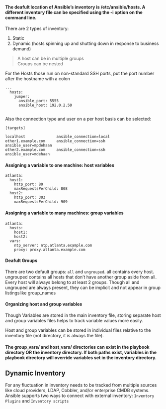 #### The deafult location of Ansible’s inventory is /etc/ansible/hosts. A different inventory file can be specified using the -i <path> option on the command line. <br/>
There are 2 types of inventory: <br/>
1. Static
2. Dynamic (hosts spinning up and shutting down in response to business demand)<br/>

> A host can be in multiple groups <br/>
> Groups can be nested <br/>

For the Hosts those run on non-standard SSH ports, put the port number after the hostname with a colon<br/>
```
...
  hosts:
    jumper:
      ansible_port: 5555
      ansible_host: 192.0.2.50
 
 ```
      
Also the connection type and user on a per host basis can be selected:<br/>
```
[targets]

localhost              ansible_connection=local
other1.example.com     ansible_connection=ssh        ansible_user=mpdehaan
other2.example.com     ansible_connection=ssh        ansible_user=mdehaan
```

#### Assigning a variable to one machine: host variables
```
atlanta:
  host1:
    http_port: 80
    maxRequestsPerChild: 808
  host2:
    http_port: 303
    maxRequestsPerChild: 909
 ```
 
 #### Assigning a variable to many machines: group variables
```
atlanta:
  hosts:
    host1:
    host2:
  vars:
    ntp_server: ntp.atlanta.example.com
    proxy: proxy.atlanta.example.com
 ```
 
 #### Deafult Groups
 There are two default groups: `all` and `ungrouped`. all contains every host. ungrouped contains all hosts that don’t have another group aside from all. Every host will always belong to at least 2 groups. Though all and ungrouped are always present, they can be implicit and not appear in group listingslike group_names
 
#### Organizing host and group variables
Though Variables are stored in the main inventory file, storing separate host and group variables files helps to track variable values more easily.

Host and group variables can be stored in individual files relative to the inventory file (not directory, it is always the file).

#### The group_vars/ and host_vars/ directories can exist in the playbook directory OR the inventory directory. If both paths exist, variables in the playbook directory will override variables set in the inventory directory.<br/>

## Dynamic Inventory 

For any fluctuation in inventory needs to be tracked from multiple sources like cloud providers, LDAP, Cobbler, and/or enterprise CMDB systems. Ansible supports two ways to connect with external inventory: 
`Inventory Plugins` and `Inventory scripts`




